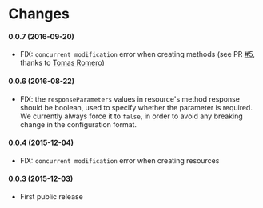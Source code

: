 # Changes

#### 0.0.7 (2016-09-20)
* FIX: `concurrent modification` error when creating methods (see PR [#5](https://github.com/spreaker/grunt-aws-apigateway/pull/5), thanks to [Tomas Romero](https://github.com/taromero))

#### 0.0.6 (2016-08-22)
* FIX: the `responseParameters` values in resource's method response should be boolean, used to specify whether the parameter is required. We currently always force it to `false`, in order to avoid any breaking change in the configuration format.

#### 0.0.4 (2015-12-04)
* FIX: `concurrent modification` error when creating resources

#### 0.0.3 (2015-12-03)
* First public release